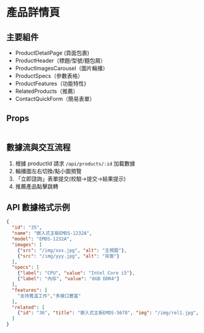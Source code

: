 # 產品詳情頁

## 主要組件
- ProductDetailPage (頁面包裹)
- ProductHeader（標題/型號/麵包屑）
- ProductImagesCarousel（圖片輪播）
- ProductSpecs（參數表格）
- ProductFeatures（功能特性}
- RelatedProducts（推薦）
- ContactQuickForm（簡易表單）

## Props
```tsx

```

## 數據流與交互流程
1. 根據 productId 請求 `/api/products/:id` 加載數據
2. 輪播圖左右切換/點小圖預覽
3. 「立即諮詢」表單提交(校驗→提交→結果提示)
4. 推薦產品點擊跳轉

## API 數據格式示例
```json
{
  "id": "35",
  "name": "嵌入式主板EMDS-1232A",
  "model": "EMDS-1232A",
  "images": [
    {"src": "/img/xxx.jpg", "alt": "主視圖"},
    {"src": "/img/yyy.jpg", "alt": "背面"}
  ],
  "specs": [
    {"label": "CPU", "value": "Intel Core i5"},
    {"label": "內存", "value": "8GB DDR4"}
  ],
  "features": [
    "支持寬溫工作","多接口豐富"
  ],
  "related": [
    {"id": "36", "title": "嵌入式主板EMDS-5678", "img": "/img/rel1.jpg", "link": "/products/emds-1232a"}
  ]
}
```
